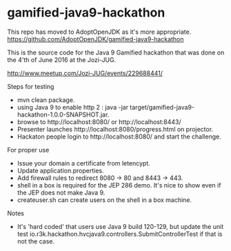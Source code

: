 # gamified-java9-hackathon

This repo has moved to AdoptOpenJDK as it's more appropriate.
https://github.com/AdoptOpenJDK/gamified-java9-hackathon

This is the source code for the Java 9 Gamified hackathon that was done on the 4'th of June 2016 at the Jozi-JUG.

http://www.meetup.com/Jozi-JUG/events/229688441/

Steps for testing
- mvn clean package.
- using Java 9 to enable http 2 : java -jar target/gamified-java9-hackathon-1.0.0-SNAPSHOT.jar.
- browse to http://localhost:8080/ or http://localhost:8443/
- Presenter launches http://localhost:8080/progress.html on projector.
- Hackaton people login to http://localhost:8080/ and start the challenge.

For proper use
- Issue your domain a certificate from letencypt.
- Update application.properties.
- Add firewall rules to redirect 8080 -> 80 and 8443 -> 443.
- shell in a box is required for the JEP 286 demo. It's nice to show even if the JEP does not make Java 9.
- createuser.sh can create users on the shell in a box machine.

Notes
- It's 'hard coded' that users use Java 9 build 120-129, but update the unit test io.r3k.hackathon.hvcjava9.controllers.SubmitControllerTest if that is not the case.
